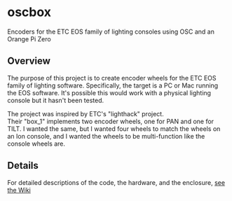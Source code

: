 # oscbox
Encoders for the ETC EOS family of lighting consoles using OSC and an Orange Pi Zero

## Overview
The purpose of this project is to create encoder wheels for the ETC EOS family of lighting software.
Specifically, the target is a PC or Mac running the EOS software.
It's possible this would work with a physical lighting console but it hasn't been tested.

The project was inspired by ETC's "lighthack" project.  
Their "box_1" implements two encoder wheels, one for PAN and one for TILT.
I wanted the same, but I wanted four wheels to match the wheels on an Ion console, 
and I wanted the wheels to be multi-function like the console wheels are.

## Details
For detailed descriptions of the code, the hardware, and the enclosure, [see the Wiki](https://github.com/cmoore42/oscbox/wiki)
